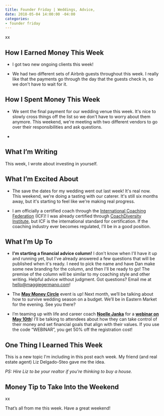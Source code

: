 ```yaml
---
title: Founder Friday | Weddings, Advice,
date: 2018-05-04 14:00:00 -04:00
categories:
- founder friday
---
```


xx

## How I Earned Money This Week

* I got two new ongoing clients this week!

* We had two different sets of Airbnb guests throughout this week. I really like that the payments go through the day that the guests check in, so we don't have to wait for it.

## How I Spent Money This Week

* We sent the final payment for our wedding venue this week. It's nice to slowly cross things off the list so we don't have to worry about them anymore. This weekend, we're meeting with two different vendors to go over their responsibilities and ask questions.

* 

## What I’m Writing

This week, I wrote about investing in yourself.

## What I’m Excited About

* The save the dates for my wedding went out last week! It's real now. This weekend, we're doing a tasting with our caterer. It's still six months away, but it's starting to feel like we're making real progress.

* I am officially a certified coach through the [International Coaching Federation](https://coachfederation.org/) (ICF)! I was already certified through [CoachDiversity Institute](http://coachdiversity.com/), but ICF is the international standard for certification. If the coaching industry ever becomes regulated, I'll be in a good position.

## What I’m Up To

* **I'm starting a financial advice column!** I don't know when I'll have it up and running yet, but I've already answered a few questions that will be published when it's ready. I need to pick the name and have Dan make some new branding for the column, and then I'll be ready to go! The premise of the column will be similar to my coaching style and other writing. Helpful advice without judgment. Got questions? Email me at [hello@maggiegermano.com](mailto:hello@maggiegermano.com)!

* The **[May Money Circle](https://www.maggiegermano.com/events/how-to-survive-wedding-season-on-a-budget/)** event is up! Next month, we’ll be talking about how to survive wedding season on a budget. We’ll be in Eastern Market for the evening. See you there?

* I’m teaming up with life and career coach **[Noelle Janka](http://www.noellejanka.com/)** for a **[webinar on May 10th](https://www.maggiegermano.com/other-events/webinar-how-to-take-control-of-your-money/)**! I’ll be talking to attendees about how they can take control of their money and set financial goals that align with their values. If you use the code “WEBINAR”, you get 50% off the registration cost!

## One Thing I Learned This Week

This is a new topic I'm including in this post each week. My friend (and real estate agent) Liz Delgado-Steo gave me the idea.

*PS: Hire Liz to be your realtor if you're thinking to buy a house.*

## Money Tip to Take Into the Weekend

xx

That’s all from me this week. Have a great weekend!